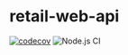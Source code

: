 # retail-web-api

[![codecov](https://codecov.io/gh/sasidharankp/retail-web-api/branch/main/graph/badge.svg)](https://codecov.io/gh/sasidharankp/retail-web-api)
![Node.js CI](https://github.com/sasidharankp/retail-web-api/workflows/Tests/badge.svg?branch=main)
